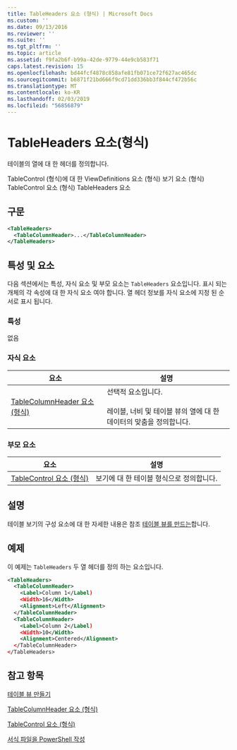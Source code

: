 ```yaml
---
title: TableHeaders 요소 (형식) | Microsoft Docs
ms.custom: ''
ms.date: 09/13/2016
ms.reviewer: ''
ms.suite: ''
ms.tgt_pltfrm: ''
ms.topic: article
ms.assetid: f9fa2b6f-b99a-42de-9779-44e9cb583f71
caps.latest.revision: 15
ms.openlocfilehash: bd44fcf4878c858afe81fb071ce72f627ac465dc
ms.sourcegitcommit: b6871f21bd666f9cd71dd336bb3f844cf472b56c
ms.translationtype: MT
ms.contentlocale: ko-KR
ms.lasthandoff: 02/03/2019
ms.locfileid: "56856879"
---
```

# <a name="tableheaders-element-format"></a>TableHeaders 요소(형식)

테이블의 열에 대 한 헤더를 정의합니다.

TableControl (형식)에 대 한 ViewDefinitions 요소 (형식) 보기 요소 (형식) TableControl 요소 (형식) TableHeaders 요소

## <a name="syntax"></a>구문

```xml
<TableHeaders>
  <TableColumnHeader>...</TableColumnHeader>
</TableHeaders>

```

## <a name="attributes-and-elements"></a>특성 및 요소

다음 섹션에서는 특성, 자식 요소 및 부모 요소는 `TableHeaders` 요소입니다. 표시 되는 개체의 각 속성에 대 한 자식 요소 여야 합니다. 열 헤더 정보를 자식 요소에 지정 된 순서로 표시 됩니다.

### <a name="attributes"></a>특성

없음

### <a name="child-elements"></a>자식 요소

|요소|설명|
|-------------|-----------------|
|[TableColumnHeader 요소 (형식)](./tablecolumnheader-element-format.md)|선택적 요소입니다.<br /><br /> 레이블, 너비 및 테이블 뷰의 열에 대 한 데이터의 맞춤을 정의합니다.|

### <a name="parent-elements"></a>부모 요소

|요소|설명|
|-------------|-----------------|
|[TableControl 요소 (형식)](./tablecontrol-element-format.md)|보기에 대 한 테이블 형식으로 정의합니다.|

## <a name="remarks"></a>설명

테이블 보기의 구성 요소에 대 한 자세한 내용은 참조 [테이블 뷰를 만드는](./creating-a-table-view.md)합니다.

## <a name="example"></a>예제

이 예제는 `TableHeaders` 두 열 헤더를 정의 하는 요소입니다.

```xml
<TableHeaders>
  <TableColumnHeader>
    <Label>Column 1</Label)
    <Width>16</Width>
    <Alignment>Left</Alignment>
  </TableColumnHeader>
  <TableColumnHeader>
    <Label>Column 2</Label)
    <Width>10</Width>
    <Alignment>Centered</Alignment>
  </TableColumnHeader>
</TableHeaders>
```

## <a name="see-also"></a>참고 항목

[테이블 뷰 만들기](./creating-a-table-view.md)

[TableColumnHeader 요소 (형식)](./tablecolumnheader-element-format.md)

[TableControl 요소 (형식)](./tablecontrol-element-format.md)

[서식 파일을 PowerShell 작성](./writing-a-powershell-formatting-file.md)
